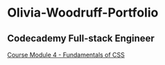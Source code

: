 # Olivia-Woodruff-Portfolio
## Codecademy Full-stack Engineer 

[Course Module 4 - Fundamentals of CSS](https://www.codecademy.com/paths/full-stack-engineer-career-path/tracks/fscp-22-fundamentals-of-css/modules/wdcp-22-learn-css-selectors-and-visual-rules/projects/css-visual-rules-project)
